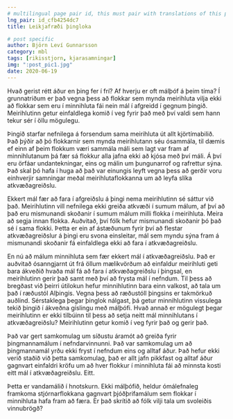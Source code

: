 ```yaml
---
# multilingual page pair id, this must pair with translations of this page. (This name must be unique)
lng_pair: id_cfb4254dc7
title: Leikjafræði þingloka

# post specific
author: Björn Leví Gunnarsson
category: mbl
tags: [rikisstjorn, kjarasamningar]
img: ":post_pic1.jpg"
date: 2020-06-19
---
```


Hvað gerist rétt áður en þing fer í frí? Af hverju er oft málþóf á þeim tíma? Í grunnatriðum er það vegna þess að flokkar sem mynda meirihluta vilja ekki að flokkar sem eru í minnihluta fái nein mál í afgreidd í gegnum þingið. Meirihlutinn getur einfaldlega komið í veg fyrir það með því valdi sem hann tekur sér í öllu mögulegu. 

Þingið starfar nefnilega á forsendum sama meirihluta út allt kjörtímabilið. Það þýðir að þó flokkarnir sem mynda meirihlutann séu ósammála, til dæmis ef einn af þeim flokkum væri sammála máli sem lagt var fram af minnihlutanum þá fær sá flokkur alla jafna ekki að kjósa með því máli. Á því eru örfáar undantekningar, eins og málin um þungunarrof og rafrettur sýna. Það skal þó hafa í huga að það var einungis leyft vegna þess að gerðir voru einhverjir samningar meðal meirihlutaflokkanna um að leyfa slíka atkvæðagreiðslu.

Ekkert mál fær að fara í afgreiðslu á þingi nema meirihlutinn sé sáttur við það. Meirihlutinn vill nefnilega ekki greiða atkvæði í sumum málum, af því að það eru mismunandi skoðanir í sumum málum milli flokka í meirihluta. Meira að segja innan flokka. Auðvitað, því fólk hefur mismunandi skoðanir þó það sé í sama flokki. Þetta er ein af ástæðunum fyrir því að flestar atkvæðagreiðslur á þingi eru svona einsleitar, mál sem myndu sýna fram á mismunandi skoðanir fá einfaldlega ekki að fara í atkvæðagreiðslu.

En nú að málum minnihluta sem fær ekkert mál í atkvæðagreiðslu. Það er auðvitað ósanngjarnt út frá öllum mælikvörðum að einfaldur meirihluti geti bara ákveðið hvaða mál fá að fara í atkvæðagreiðslu í þingsal, en meirihlutinn gerir það samt með því að frysta mál í nefndum. Til þess að bregðast við þeirri útilokun hefur minnihlutinn bara einn valkost, að tala um það í ræðustól Alþingis. Vegna þess að ræðustóll þingsins er takmörkuð auðlind. Sérstaklega þegar þinglok nálgast, þá getur minnihlutinn vissulega tekið þingið í ákveðna gíslingu með málþófi. Hvað annað er mögulegt þegar meirihlutinn er ekki tilbúinn til þess að setja neitt mál minnihlutans í atkvæðagreiðslu? Meirihlutinn getur komið í veg fyrir það og gerir það. 

Það var gert samkomulag um síðustu áramót að greiða fyrir þingmannamálum í nefndarvinnunni. Það var samkomulag um að þingmannamál yrðu ekki fryst í nefndum eins og alltaf áður. Það hefur ekki verið staðið við þetta samkomulag, það er allt jafn pikkfast og alltaf áður gagnvart einfaldri kröfu um að hver flokkur í minnihluta fái að minnsta kosti eitt mál í atkvæðagreiðslu. Eitt.

Þetta er vandamálið í hnotskurn. Ekki málþófið, heldur ómálefnaleg framkoma stjórnarflokkana gagnvart þjóðþrifamálum sem flokkar í minnihluta hafa fram að færa. Er það skrítið að fólk vilji tala um svoleiðis vinnubrögð?
